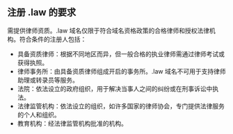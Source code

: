 ## 注册 .law 的要求
需提供律师资质。.law 域名仅限于符合域名资格政策的合格律师和授权法律机构。符合条件的注册人包括：
- 具备资质律师：根据不同地区而异，但一般合格的执业律师需通过律师考试或获得执照。
- 律师事务所：由具备资质律师组成开启的事务所。.law 域名不可用于支持律师助理或转录员等服务。
- 法院：依法设立的政府组织，用于解决当事人之间的纠纷或在刑事诉讼中执法。
- 法律监管机构：依法设立的组织，如许多国家的律师协会，专门提供法律服务的个人和组织。
- 教育机构：经法律监管机构批准的机构。

